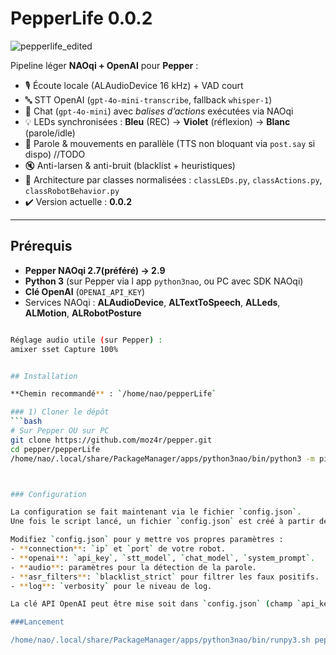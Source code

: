 # PepperLife 0.0.2

![pepperlife_edited](https://github.com/user-attachments/assets/fba8f19b-ef94-4246-bdc5-7bd2d5027dfb)


Pipeline léger **NAOqi + OpenAI** pour **Pepper** :

- 🎙️ Écoute locale (ALAudioDevice 16 kHz) + VAD court
- 🔤 STT OpenAI (`gpt-4o-mini-transcribe`, fallback `whisper-1`)
- 💬 Chat (`gpt-4o-mini`) avec *balises d’actions* exécutées via NAOqi
- 💡 LEDs synchronisées : **Bleu** (REC) → **Violet** (réflexion) → **Blanc** (parole/idle)
- 🕺 Parole & mouvements en parallèle (TTS non bloquant via `post.say` si dispo)  //TODO
- 🔇 Anti-larsen & anti-bruit (blacklist + heuristiques)
- 🧩 Architecture par classes normalisées : `classLEDs.py`, `classActions.py`, `classRobotBehavior.py`
- ✔️ Version actuelle : **0.0.2**

---



## Prérequis

- **Pepper NAOqi 2.7(préféré) -> 2.9**
- **Python 3** (sur Pepper via l app `python3nao`, ou PC avec SDK NAOqi)
- **Clé OpenAI** (`OPENAI_API_KEY`)
- Services NAOqi : **ALAudioDevice**, **ALTextToSpeech**, **ALLeds**, **ALMotion**, **ALRobotPosture**

```bash

Réglage audio utile (sur Pepper) :
amixer sset Capture 100%


## Installation

**Chemin recommandé** : `/home/nao/pepperLife`

### 1) Cloner le dépôt
```bash
# Sur Pepper OU sur PC
git clone https://github.com/moz4r/pepper.git
cd pepper/pepperLife
/home/nao/.local/share/PackageManager/apps/python3nao/bin/python3 -m pip install openai



### Configuration

La configuration se fait maintenant via le fichier `config.json`.
Une fois le script lancé, un fichier `config.json` est créé à partir de `config.json.default`.

Modifiez `config.json` pour y mettre vos propres paramètres :
- **connection**: `ip` et `port` de votre robot.
- **openai**: `api_key`, `stt_model`, `chat_model`, `system_prompt`.
- **audio**: paramètres pour la détection de la parole.
- **asr_filters**: `blacklist_strict` pour filtrer les faux positifs.
- **log**: `verbosity` pour le niveau de log.

La clé API OpenAI peut être mise soit dans `config.json` (champ `api_key`), soit via la variable d'environnement `OPENAI_API_KEY`.

###Lancement

/home/nao/.local/share/PackageManager/apps/python3nao/bin/runpy3.sh pepperLife.py

